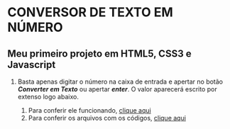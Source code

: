 # CONVERSOR DE TEXTO EM NÚMERO
## Meu primeiro projeto em HTML5, CSS3 e Javascript

1. Basta apenas digitar o número na caixa de entrada e apertar no botão __*Converter em Texto*__ ou apertar __*enter*__. O valor aparecerá escrito por extenso logo abaixo.

   1. Para conferir ele funcionando, [clique aqui](https://isaacamaral.github.io/portfolio_projeto1/index.html)
   1. Para conferir os arquivos com os códigos, [clique aqui](https://github.com/isaacamaral/portfolio_projeto1)
